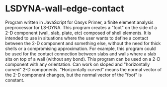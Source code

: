 # LSDYNA-wall-edge-contact
Program written in JavaScript for Oasys Primer, a finite element analysis preprocessor for LS-DYNA. This program creates a "foot" on the side of a 2-D component (wall, slab, plate, etc) composed of shell elements. It is intended to use in situations where the user wants to define a contact between the 2-D component and something else, without the need for thick shells or a compromising approximation. For example, this program could be used for the contact connection between slabs and walls where a slab sits on top of a wall (without any bond). This program can be used on a 2-D component with any orientation. Can work on sloped and "horizontally curved" 2-D components. "Horizontally curved" means the normal vector of the 2-D component changes, but the normal vector of the "foot" is constant.
